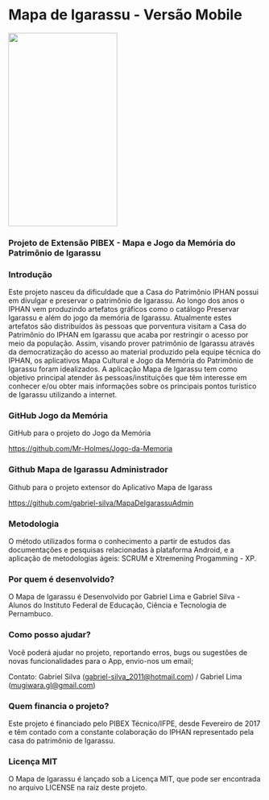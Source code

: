 # Mapa de Igarassu - Versão Mobile


<img src="https://imgur.com/1b0DNFf.png" width="216" height="384" />



### Projeto de Extensão PIBEX - Mapa e Jogo da Memória do Patrimônio de Igarassu



### Introdução

  Este projeto nasceu da dificuldade que a Casa do Patrimônio IPHAN possui em divulgar e preservar o patrimônio de Igarassu. Ao longo dos anos o IPHAN vem produzindo artefatos gráficos como o catálogo Preservar Igarassu e além do jogo da memória de Igarassu. Atualmente estes artefatos são distribuídos às pessoas que porventura visitam a Casa do Patrimônio do IPHAN em Igarassu que acaba por restringir o acesso por meio da população.
Assim, visando prover patrimônio de Igarassu através da democratização do acesso ao material produzido pela equipe técnica do IPHAN, os aplicativos Mapa Cultural e Jogo da Memória do Patrimônio de Igarassu foram idealizados.
 A aplicação Mapa de Igarassu tem como objetivo principal atender às pessoas/instituições que têm interesse em conhecer e/ou obter mais informações sobre os principais pontos turístico de Igarassu utilizando a internet.
 
### GitHub Jogo da Memória

GitHub para o projeto do Jogo da Memória 

https://github.com/Mr-Holmes/Jogo-da-Memoria


### Github Mapa de Igarassu Administrador

Github para o projeto extensor do Aplicativo Mapa de Igarass

https://github.com/gabriel-silva/MapaDeIgarassuAdmin


### Metodologia

O método utilizados forma o conhecimento a partir de estudos das  documentações e pesquisas relacionadas à plataforma Android, e a aplicação de metodologias ágeis: SCRUM e Xtremening Progamming - XP.

 
### Por quem é desenvolvido?
 
O Mapa de Igarassu é Desenvolvido por Gabriel Lima e Gabriel Silva - Alunos do Instituto Federal de Educação, Ciência e Tecnologia de Pernambuco.

### Como posso ajudar?

Você poderá ajudar no projeto, reportando erros, bugs ou sugestões de novas funcionalidades para o App, envio-nos um email;

Contato: Gabriel Silva (gabriel-silva_2011@hotmail.com) / Gabriel Lima (mugiwara.gl@gmail.com) 
 

### Quem financia o projeto?

Este projeto é financiado pelo PIBEX Técnico/IFPE, desde Fevereiro de 2017 e têm contado com a constante colaboração do IPHAN representado pela casa do patrimônio de Igarassu.


### Licença MIT
 
O Mapa de Igarassu é lançado sob a Licença MIT, que pode ser encontrada no arquivo LICENSE na raiz deste projeto.
 

